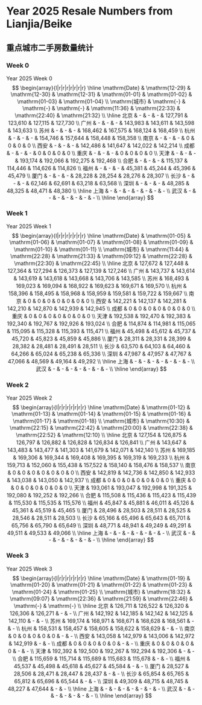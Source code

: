 # Year 2025 Resale Numbers from Lianjia/Beike

## 重点城市二手房数量统计



### Week 0

$\text{Year 2025 Week 0}$
$$
\begin{array}{l|r|r|r|r|r|r|r}
\hline
\mathrm{Date} & \mathrm{12-29} & \mathrm{12-30} & \mathrm{12-31} & \mathrm{01-01} & \mathrm{01-02} & \mathrm{01-03} & \mathrm{01-04} \\
\mathrm{城市} & \mathrm{-} & \mathrm{-} & \mathrm{-} & \mathrm{11:36} & \mathrm{22:33} & \mathrm{22:40} & \mathrm{21:32} \\
\hline
北京 & - & - & - & 127,791 & 123,610 & 127,115 & 127,730 \\
广州 & - & - & - & 143,983 & 143,611 & 143,598 & 143,633 \\
苏州 & - & - & - & 168,462 & 167,575 & 168,124 & 168,459 \\
杭州 & - & - & - & 154,746 & 157,644 & 158,448 & 158,358 \\
南京 & - & - & - & 0 & 0 & 0 & 0 \\
西安 & - & - & - & 142,486 & 141,647 & 142,022 & 142,214 \\
成都 & - & - & - & 0 & 0 & 0 & 0 \\
重庆 & - & - & - & 0 & 0 & 0 & 0 \\
天津 & - & - & - & 193,174 & 192,066 & 192,275 & 192,468 \\
合肥 & - & - & - & 115,137 & 114,446 & 114,626 & 114,826 \\
福州 & - & - & - & 45,381 & 45,244 & 45,396 & 45,479 \\
厦门 & - & - & - & 28,228 & 28,254 & 28,276 & 28,307 \\
长沙 & - & - & - & 62,146 & 62,691 & 63,218 & 63,568 \\
深圳 & - & - & - & 48,285 & 48,325 & 48,471 & 48,380 \\
\hline
上海 & - & - & - & - & - & - & - \\
武汉 & - & - & - & - & - & - & - \\
\hline
\end{array}
$$



### Week 1

$\text{Year 2025 Week 1}$
$$
\begin{array}{l|r|r|r|r|r|r|r}
\hline
\mathrm{Date} & \mathrm{01-05} & \mathrm{01-06} & \mathrm{01-07} & \mathrm{01-08} & \mathrm{01-09} & \mathrm{01-10} & \mathrm{01-11} \\
\mathrm{城市} & \mathrm{11:44} & \mathrm{22:28} & \mathrm{21:33} & \mathrm{09:12} & \mathrm{22:28} & \mathrm{22:30} & \mathrm{22:45} \\
\hline
北京 & 127,672 & 127,448 & 127,364 & 127,294 & 126,373 & 127,139 & 127,246 \\
广州 & 143,737 & 143,614 & 143,619 & 143,618 & 143,668 & 143,706 & 143,585 \\
苏州 & 168,493 & 169,023 & 169,094 & 168,922 & 169,623 & 169,671 & 169,570 \\
杭州 & 158,396 & 158,495 & 158,968 & 158,959 & 159,581 & 159,722 & 159,667 \\
南京 & 0 & 0 & 0 & 0 & 0 & 0 & 0 \\
西安 & 142,221 & 142,137 & 142,281 & 142,210 & 142,870 & 142,939 & 142,945 \\
成都 & 0 & 0 & 0 & 0 & 0 & 0 & 0 \\
重庆 & 0 & 0 & 0 & 0 & 0 & 0 & 0 \\
天津 & 192,538 & 192,470 & 192,383 & 192,340 & 192,767 & 192,926 & 193,024 \\
合肥 & 114,874 & 114,981 & 115,065 & 115,095 & 115,328 & 115,393 & 115,471 \\
福州 & 45,498 & 45,612 & 45,737 & 45,720 & 45,823 & 45,859 & 45,886 \\
厦门 & 28,311 & 28,331 & 28,399 & 28,382 & 28,481 & 28,491 & 28,511 \\
长沙 & 63,570 & 64,103 & 64,460 & 64,266 & 65,024 & 65,238 & 65,336 \\
深圳 & 47,987 & 47,957 & 47,767 & 47,066 & 48,569 & 49,164 & 49,292 \\
\hline
上海 & - & - & - & - & - & - & - \\
武汉 & - & - & - & - & - & - & - \\
\hline
\end{array}
$$



### Week 2

$\text{Year 2025 Week 2}$
$$
\begin{array}{l|r|r|r|r|r|r|r}
\hline
\mathrm{Date} & \mathrm{01-12} & \mathrm{01-13} & \mathrm{01-14} & \mathrm{01-15} & \mathrm{01-16} & \mathrm{01-17} & \mathrm{01-18} \\
\mathrm{城市} & \mathrm{10:30} & \mathrm{22:15} & \mathrm{22:42} & \mathrm{20:00} & \mathrm{22:38} & \mathrm{22:52} & \mathrm{12:10} \\
\hline
北京 & 127,154 & 126,875 & 126,797 & 126,882 & 126,828 & 126,834 & 126,841 \\
广州 & 143,647 & 143,483 & 143,477 & 141,303 & 141,679 & 142,071 & 142,140 \\
苏州 & 169,185 & 169,306 & 169,344 & 169,408 & 169,395 & 169,319 & 169,233 \\
杭州 & 159,713 & 152,060 & 155,438 & 157,522 & 158,140 & 158,476 & 158,537 \\
南京 & 0 & 0 & 0 & 0 & 0 & 0 & 0 \\
西安 & 142,819 & 142,736 & 142,850 & 142,933 & 143,038 & 143,050 & 142,937 \\
成都 & 0 & 0 & 0 & 0 & 0 & 0 & 0 \\
重庆 & 0 & 0 & 0 & 0 & 0 & 0 & 0 \\
天津 & 193,061 & 193,047 & 192,998 & 191,325 & 192,080 & 192,252 & 192,266 \\
合肥 & 115,508 & 115,436 & 115,423 & 115,439 & 115,530 & 115,535 & 115,576 \\
福州 & 45,847 & 45,881 & 46,011 & 45,126 & 45,361 & 45,519 & 45,465 \\
厦门 & 28,496 & 28,503 & 28,511 & 28,525 & 28,546 & 28,511 & 28,503 \\
长沙 & 65,166 & 65,496 & 65,643 & 65,701 & 65,756 & 65,790 & 65,649 \\
深圳 & 48,771 & 48,941 & 49,249 & 49,291 & 49,511 & 49,533 & 49,066 \\
\hline
上海 & - & - & - & - & - & - & - \\
武汉 & - & - & - & - & - & - & - \\
\hline
\end{array}
$$



### Week 3

$\text{Year 2025 Week 3}$
$$
\begin{array}{l|r|r|r|r|r|r|r}
\hline
\mathrm{Date} & \mathrm{01-19} & \mathrm{01-20} & \mathrm{01-21} & \mathrm{01-22} & \mathrm{01-23} & \mathrm{01-24} & \mathrm{01-25} \\
\mathrm{城市} & \mathrm{18:32} & \mathrm{09:07} & \mathrm{22:36} & \mathrm{21:59} & \mathrm{22:46} & \mathrm{-} & \mathrm{-} \\
\hline
北京 & 126,711 & 126,522 & 126,320 & 126,306 & 126,271 & - & - \\
广州 & 142,192 & 142,185 & 142,142 & 142,125 & 142,110 & - & - \\
苏州 & 169,174 & 168,971 & 168,671 & 168,628 & 168,561 & - & - \\
杭州 & 158,531 & 158,457 & 158,605 & 158,622 & 158,629 & - & - \\
南京 & 0 & 0 & 0 & 0 & 0 & - & - \\
西安 & 143,058 & 142,979 & 143,006 & 142,972 & 142,919 & - & - \\
成都 & 0 & 0 & 0 & 0 & 0 & - & - \\
重庆 & 0 & 0 & 0 & 0 & 0 & - & - \\
天津 & 192,392 & 192,500 & 192,267 & 192,294 & 192,306 & - & - \\
合肥 & 115,659 & 115,714 & 115,689 & 115,683 & 115,678 & - & - \\
福州 & 45,537 & 45,498 & 45,618 & 45,627 & 45,584 & - & - \\
厦门 & 28,527 & 28,506 & 28,471 & 28,447 & 28,437 & - & - \\
长沙 & 65,854 & 65,765 & 65,812 & 65,696 & 65,544 & - & - \\
深圳 & 49,309 & 48,715 & 48,745 & 48,227 & 47,644 & - & - \\
\hline
上海 & - & - & - & - & - & - & - \\
武汉 & - & - & - & - & - & - & - \\
\hline
\end{array}
$$

